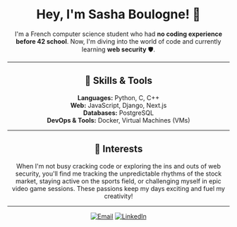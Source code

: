 <div align="center">
  <h1>Hey, I'm Sasha Boulogne! 👋</h1>

  <p>I'm a French computer science student who had <b>no coding experience before 42 school</b>. Now, I'm diving into the world of code and currently learning <b>web security</b> 🛡️.</p>
</div>

---

<div align="center">
  
  ## 🔧 Skills & Tools
  
**Languages:** Python, C, C++  
**Web:** JavaScript, Django, Next.js  
**Databases:** PostgreSQL  
**DevOps & Tools:** Docker, Virtual Machines (VMs)  

  ---

  ## 🚀 Interests

  When I'm not busy cracking code or exploring the ins and outs of web security, you'll find me tracking the unpredictable rhythms of the stock market, staying active on the sports field, or challenging myself in epic video game sessions. These passions keep my days exciting and fuel my creativity!

  ---

  <a href="mailto:sashaboulogne@gmail.com"><img alt="Email" src="https://img.shields.io/badge/Email-D14836?style=for-the-badge&logo=gmail&logoColor=white"></a>
  <a href="https://www.linkedin.com/in/sasha-boulogne-3b3314190/"><img alt="LinkedIn" src="https://img.shields.io/badge/LinkedIn-%230077B5.svg?&style=for-the-badge&logo=LinkedIn&logoColor=white"></a>

</div>
